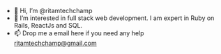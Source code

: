 - 👋 Hi, I’m @ritamtechchamp
- 👀 I’m interested in full stack web development. I am expert in Ruby on Rails, ReactJs and SQL.
- 📫 Drop me a email here if you need any help ritamtechchamp@gmail.com

<!---
ritamtechchamp/ritamtechchamp is a ✨ special ✨ repository because its `README.md` (this file) appears on your GitHub profile.
You can click the Preview link to take a look at your changes.
--->
